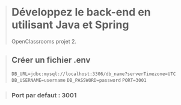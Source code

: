 > # Développez le back-end en utilisant Java et Spring
>
> OpenClassrooms projet 2.

> ## Créer un fichier .env
>
> `DB_URL=jdbc:mysql://localhost:3306/db_name?serverTimezone=UTC`
> `DB_USERNAME=username`
> `DB_PASSWORD=password`
> `PORT=3001`

> ### Port par defaut : 3001